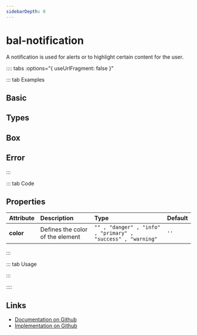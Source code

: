 ```yaml
---
sidebarDepth: 0
---
```


# bal-notification


<!-- START: human documentation top -->

A notification is used for alerts or to highlight certain content for the user.

<!-- END: human documentation top -->

:::: tabs :options="{ useUrlFragment: false }"

::: tab Examples

## Basic

<ClientOnly><docs-demo-bal-notification-72></docs-demo-bal-notification-72></ClientOnly>


## Types

<ClientOnly><docs-demo-bal-notification-73></docs-demo-bal-notification-73></ClientOnly>


## Box

<ClientOnly><docs-demo-bal-notification-74></docs-demo-bal-notification-74></ClientOnly>


## Error

<ClientOnly><docs-demo-bal-notification-75></docs-demo-bal-notification-75></ClientOnly>


:::

::: tab Code

## Properties


| Attribute | Description                      | Type                                                         | Default |
| :-------- | :------------------------------- | :----------------------------------------------------------- | :------ |
| **color** | Defines the color of the element | `"" , "danger" , "info" , "primary" , "success" , "warning"` | `''`    |


:::

::: tab Usage

<!-- START: human documentation usage -->

<!-- END: human documentation usage -->

:::


::::

## Links

* [Documentation on Github](https://github.com/baloise/design-system/blob/master/docs/src/components/components/bal-notification.md)
* [Implementation on Github](https://github.com/baloise/design-system/blob/master/packages/components/src/components/bal-notification)
